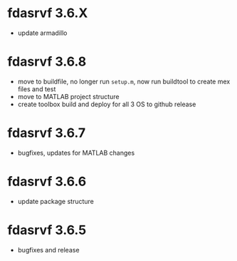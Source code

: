 # fdasrvf 3.6.X
* update armadillo

# fdasrvf 3.6.8
* move to buildfile, no longer run `setup.m`, now run buildtool to create mex files and test
* move to MATLAB project structure
* create toolbox build and deploy for all 3 OS to github release

# fdasrvf 3.6.7
* bugfixes, updates for MATLAB changes

# fdasrvf 3.6.6
* update package structure

# fdasrvf 3.6.5
* bugfixes and release
